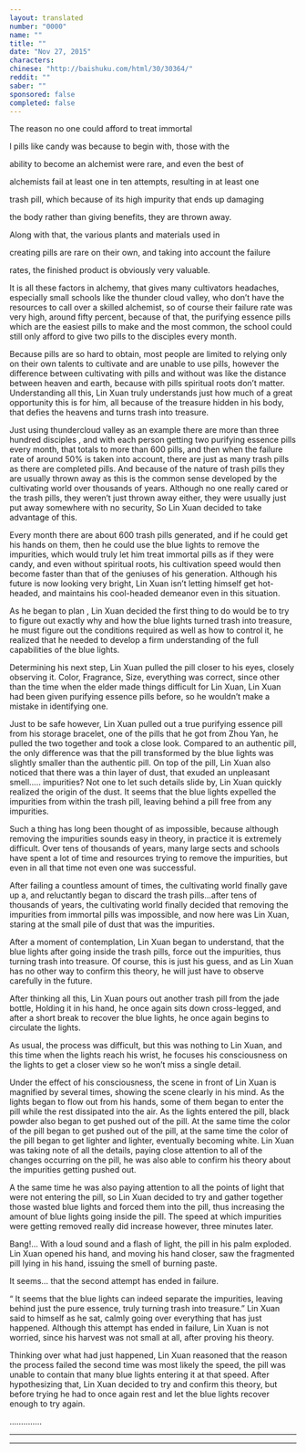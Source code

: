```yaml
---
layout: translated
number: "0000"
name: ""
title: ""
date: "Nov 27, 2015"
characters:
chinese: "http://baishuku.com/html/30/30364/"
reddit: ""
saber: ""
sponsored: false
completed: false
---
```


The reason no one could afford to treat immortal

l pills like candy was because to begin with, those with the

ability to become an alchemist were rare, and even the best of

alchemists fail at least one in ten attempts, resulting in at least one

trash pill, which because of its high impurity that ends up damaging

the body rather than giving benefits, they are thrown away.

Along with that, the various plants and materials used in

creating pills are rare on their own, and taking into account the failure

rates, the finished product is obviously very valuable.

It is all these factors in alchemy, that gives many cultivators headaches, especially small schools like the thunder cloud valley, who don’t have the resources to call over a skilled alchemist, so of course their failure rate was very high, around fifty percent, because of that, the purifying essence pills which are the easiest pills to make and the most common, the school could still only afford to give two pills to the disciples every month.

Because pills are so hard to obtain, most people are limited to relying only on their own talents to cultivate and are unable to use pills, however the difference between cultivating with pills and without was like the distance between heaven and earth, because with pills spiritual roots don’t matter. Understanding all this, Lin Xuan truly understands just how much of a great opportunity this is for him, all because of the treasure hidden in his body, that defies the heavens and turns trash into treasure.

Just using thundercloud valley as an example there are more than three hundred disciples , and with each person getting two purifying essence pills every month, that totals to more than 600 pills, and then when the failure rate of around 50% is taken into account, there are just as many trash pills as there are completed pills. And because of the nature of trash pills they are usually thrown away as this is the common sense developed by the cultivating world over thousands of years. Although no one really cared or the trash pills, they weren’t just thrown away either, they were usually just put away somewhere with no security, So Lin Xuan decided to take advantage of this.

Every month there are about 600 trash pills generated, and if he could get his hands on them, then he could use the blue lights to remove the impurities, which would truly let him treat immortal pills as if they were candy, and even without spiritual roots, his cultivation speed would then become faster than that of the geniuses of his generation. Although his future is now looking very bright, Lin Xuan isn’t letting himself get hot-headed, and maintains his cool-headed demeanor even in this situation.

As he began to plan , Lin Xuan decided the first thing to do would be to try to figure out exactly why and how the blue lights turned trash into treasure, he must figure out the conditions required as well as how to control it, he realized that he needed to develop a firm understanding of the full capabilities of the blue lights.

Determining his next step, Lin Xuan pulled the pill closer to his eyes, closely observing it. Color, Fragrance, Size, everything was correct, since other than the time when the elder made things difficult for Lin Xuan, Lin Xuan had been given purifying essence pills before, so he wouldn’t make a mistake in identifying one.

Just to be safe however, Lin Xuan pulled out a true purifying essence pill from his storage bracelet, one of the pills that he got from Zhou Yan, he pulled the two together and took a close look. Compared to an authentic pill, the only difference was that the pill transformed by the blue lights was slightly smaller than the authentic pill. On top of the pill, Lin Xuan also noticed that there was a thin layer of dust, that exuded an unpleasant smell….. impurities? Not one to let such details slide by, Lin Xuan quickly realized the origin of the dust. It seems that the blue lights expelled the impurities from within the trash pill, leaving behind a pill free from any impurities.

Such a thing has long been thought of as impossible, because although removing the impurities sounds easy in theory, in practice it is extremely difficult. Over tens of thousands of years, many large sects and schools have spent a lot of time and resources trying to remove the impurities, but even in all that time not even one was successful.

After failing a countless amount of times, the cultivating world finally gave up a, and reluctantly began to discard the trash pills…after tens of thousands of years, the cultivating world finally decided that removing the impurities from immortal pills was impossible, and now here was Lin Xuan, staring at the small pile of dust that was the impurities.

After a moment of contemplation, Lin Xuan began to understand, that the blue lights after going inside the trash pills, force out the impurities, thus turning trash into treasure. Of course, this is just his guess, and as Lin Xuan has no other way to confirm this theory, he will just have to observe carefully in the future.

After thinking all this, Lin Xuan pours out another trash pill from the jade bottle, Holding it in his hand, he once again sits down cross-legged, and after a short break to recover the blue lights, he once again begins to circulate the lights.

As usual, the process was difficult, but this was nothing to Lin Xuan, and this time when the lights reach his wrist, he focuses his consciousness on the lights to get a closer view so he won’t miss a single detail.

Under the effect of his consciousness, the scene in front of Lin Xuan is magnified by several times, showing the scene clearly in his mind. As the lights began to flow out from his hands, some of them began to enter the pill while the rest dissipated into the air. As the lights entered the pill, black powder also began to get pushed out of the pill. At the same time the color of the pill began to get pushed out of the pill, at the same time the color of the pill began to get lighter and lighter, eventually becoming white. Lin Xuan was taking note of all the details, paying close attention to all of the changes occurring on the pill, he was also able to confirm his theory about the impurities getting pushed out.

A the same time he was also paying attention to all the points of light that were not entering the pill, so Lin Xuan decided to try and gather together those wasted blue lights and forced them into the pill, thus increasing the amount of blue lights going inside the pill. The speed at which impurities were getting removed really did increase however, three minutes later.

Bang!… With a loud sound and a flash of light, the pill in his palm exploded. Lin Xuan opened his hand, and moving his hand closer, saw the fragmented pill lying in his hand, issuing the smell of burning paste.

It seems… that the second attempt has ended in failure.

“ It seems that the blue lights can indeed separate the impurities, leaving behind just the pure essence, truly turning trash into treasure.” Lin Xuan said to himself as he sat, calmly going over everything that has just happened. Although this attempt has ended in failure, Lin Xuan is not worried, since his harvest was not small at all, after proving his theory.

Thinking over what had just happened, Lin Xuan reasoned that the reason the process failed the second time was most likely the speed, the pill was unable to contain that many blue lights entering it at that speed. After hypothesizing that, Lin Xuan decided to try and confirm this theory, but before trying he had to once again rest and let the blue lights recover enough to try again.



…………..

- - -
- - -

[^1]:
